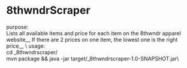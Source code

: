 # 8thwndrScraper

purpose:\
Lists all available items and price for each item on the 8thwndr apparel website__
If there are 2 prices on one item, the lowest one is the right price__
\\
usage:\
cd _8thwndrscraper/\
mvn package && java -jar target/_8thwndrscraper-1.0-SNAPSHOT.jar\
